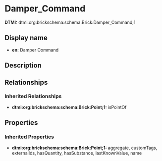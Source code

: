 # Damper_Command
**DTMI:** dtmi:org:brickschema:schema:Brick:Damper_Command;1
## Display name
- **en:** Damper Command
## Description
## Relationships
### Inherited Relationships
* **dtmi:org:brickschema:schema:Brick:Point;1:** isPointOf
## Properties
### Inherited Properties
* **dtmi:org:brickschema:schema:Brick:Point;1:** aggregate, customTags, externalIds, hasQuantity, hasSubstance, lastKnownValue, name
